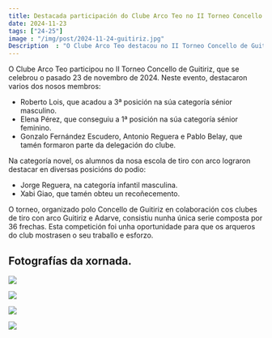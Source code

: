 ```yaml
---
title: Destacada participación do Clube Arco Teo no II Torneo Concello de Guitiriz
date: 2024-11-23
tags: ["24-25"]
image : "/img/post/2024-11-24-guitiriz.jpg"  
Description  : "O Clube Arco Teo destacou no II Torneo Concello de Guitiriz, celebrado o 23 de novembro de 2024. Roberto Lois logrou o 3º posto na categoría sénior masculino, Elena Pérez foi 1ª na sénior feminino, e os alumnos da escola acadaron varios podios na categoría novel"
---
```

O Clube Arco Teo participou no II Torneo Concello de Guitiriz, que se celebrou o pasado 23 de novembro de 2024. Neste evento, destacaron varios dos nosos membros:

* Roberto Lois, que acadou a 3ª posición na súa categoría sénior masculino.
* Elena Pérez, que conseguiu a 1ª posición na súa categoría sénior feminino.
* Gonzalo Fernández Escudero, Antonio Reguera e Pablo Belay, que tamén formaron parte da delegación do clube.

Na categoría novel, os alumnos da nosa escola de tiro con arco lograron destacar en diversas posicións do podio:
* Jorge Reguera, na categoría infantil masculina.
* Xabi Giao, que tamén obteu un recoñecemento.

O torneo, organizado polo Concello de Guitiriz en colaboración cos clubes de tiro con arco Guitiriz e Adarve, consistiu nunha única serie composta por 36 frechas. Esta competición foi unha oportunidade para que os arqueros do club mostrasen o seu traballo e esforzo.



## Fotografías da xornada.

![](../2024-11-23-guitiriz/01.jpg)


![](../2024-11-23-guitiriz/02.jpg)


![](../2024-11-23-guitiriz/03.jpg)


![](../2024-11-23-guitiriz/04.jpg)
